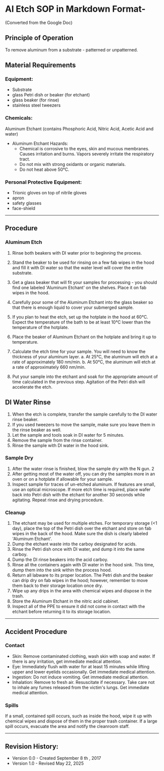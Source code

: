 # Al Etch SOP in Markdown Format- 
(Converted from the Google Doc)

## Principle of Operation  

To remove aluminum from a substrate - patterned or unpatterned.

## Material Requirements  

### Equipment:  

* Substrate
* glass Petri dish or beaker (for etchant)
* glass beaker (for rinse) 
* stainless steel tweezers

### Chemicals:  

Aluminum Etchant (contains Phosphoric Acid, Nitric Acid, Acetic Acid and water)

- Aluminum Etchant Hazards:
    - Chemical  is  corrosive  to  the  eyes,  skin  and  mucous  membranes.  Causes irritation and burns. Vapors severely irritate the respiratory tract.
    - Do not mix with strong oxidants or organic materials.
    - Do not heat above 50°C.

### Personal Protective Equipment:  

* Trionic gloves on top of nitrile gloves
* apron
* safety glasses
* face-shield
---

## Procedure

### Aluminum Etch

1. Rinse both beakers with DI water prior to beginning the process.
2. Stand the beaker to be used for rinsing on a few fab wipes in the hood and fill it with DI water so that the water level will cover the entire substrate.
3. Get a glass beaker that will fit your samples for processing - you should find one labeled 'Aluminum Etchant' on the shelves. Place it on fab wipes in the hood.
4. Carefully  pour  some  of  the  Aluminum  Etchant  into  the  glass  beaker  so  that  there is enough liquid to cover your submerged sample.
5. If  you  plan  to  heat  the  etch,  set  up  the  hotplate  in  the  hood  at  60°C. Expect  the temperature of the bath to be at least 10°C lower than the temperature of the hotplate.
6. Place the beaker of Aluminum Etchant on the hotplate and bring it up to temperature.
7. Calculate  the  etch  time  for  your  sample.  You  will  need  to  know  the  thickness  of  your aluminum layer.
    a. At 25°C, the aluminum will etch at a rate of approximately 180 nm/min.
    b. At 50°C, the aluminum will etch at a rate of approximately 660 nm/min.

8. Put your sample into the etchant and soak for the appropriate amount of time calculated in the previous step. Agitation of the Petri dish will accelerate the etch.

## DI Water Rinse

1. When the etch is complete, transfer the sample carefully to the DI water rinse beaker.
2. If you used tweezers to move the sample, make sure you leave them in the rinse beaker as well.
3. Let the sample and tools soak in DI water for 5 minutes.
4. Remove the sample from the rinse container.
5. Rinse the sample with DI water in the hood sink.

### Sample Dry

1. After the water rinse is finished, blow the sample dry with the N  gun. 2
2. After  getting  most  of  the  water  off,  you  can  dry  the  samples  more  in  an  oven  or on a hotplate if allowable for your sample.
3. Inspect sample for traces of un-etched aluminum. If features are small, use an optical microscope.  If  more  etch  time  is  required,  place  wafer  back  into  Petri  dish  with  the etchant for another 30 seconds while agitating. Repeat rinse and drying procedure.

### Cleanup

1. The etchant may be used for multiple etches. For temporary storage (&lt;1 day), place the top of the Petri dish over the etchant and store on fab wipes in the back of the hood. Make sure the dish is clearly labeled 'Aluminum Etchant'.
2. Dump the etchant waste into the carboy designated for acids.
3. Rinse the Petri dish once with DI water, and dump it into the same carboy.
4. Dump the DI rinse beakers into the acid carboy.
5. Rinse all the containers again with DI water in the hood sink. This time, dump them into the sink within the process hood.
6. Return all labware to its proper location. The Petri dish and the beaker can drip dry on fab wipes in the hood; however, remember to move them back to their storage location once dry.
7. Wipe up any drips in the area with chemical wipes and dispose in the trash.
8. Store the Aluminum Etchant in the nitric acid cabinet.
9. Inspect  all  of  the  PPE  to  ensure  it  did  not  come  in  contact  with  the  etchant  before returning it to its storage location.

---
## Accident Procedure

### Contact
- Skin: Remove contaminated clothing, wash skin with soap and water. If there is any irritation, get immediate medical attention.
- Eye: Immediately flush with water for at least 15 minutes while lifting upper and lower eyelids occasionally. Get immediate medical attention.
- Ingestion: Do not induce vomiting. Get immediate medical attention.
- Inhalation: Remove to fresh air. Resuscitate if necessary. Take care not to inhale any fumes released from the victim's lungs. Get immediate medical attention.

### Spills

If  a  small,  contained  spill  occurs, such as inside the hood, wipe it up with chemical wipes and dispose  of  them  in  the  proper  trash  container.  If  a  large  spill  occurs,  evacuate  the  area  and notify the cleanroom staff.

---

## Revision History:

- Version 0.0  - Created September 8 th , 2017
- Version 1.0  - Revised May 22, 2025